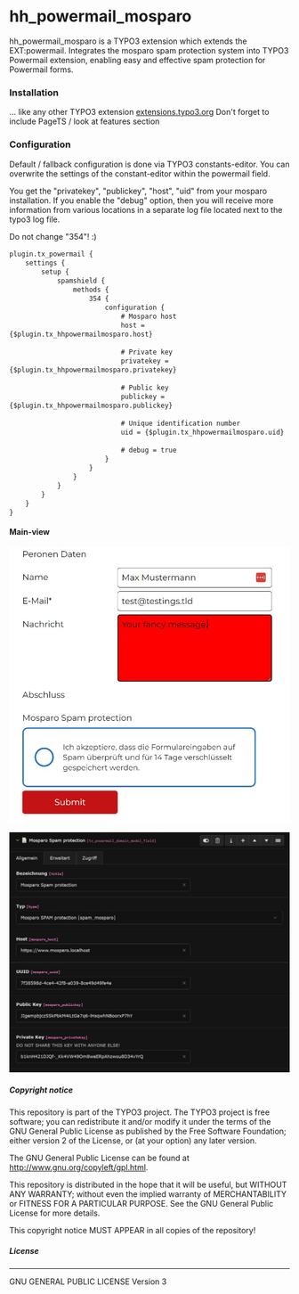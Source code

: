 # hh_powermail_mosparo
hh_powermail_mosparo is a TYPO3 extension which extends the EXT:powermail.
Integrates the mosparo spam protection system into TYPO3 Powermail extension, enabling easy and effective spam protection for Powermail forms.

### Installation
... like any other TYPO3 extension [extensions.typo3.org](https://extensions.typo3.org/ "TYPO3 Extension Repository")
Don't forget to include PageTS / look at features section

### Configuration
Default / fallback configuration is done via TYPO3 constants-editor.
You can overwrite the settings of the constant-editor within the powermail field.

You get the "privatekey", "publickey", "host", "uid" from your mosparo installation.
If you enable the "debug" option, then you will receive more information from various locations in a separate log file located next to the typo3 log file.

Do not change "354"! :)

```
plugin.tx_powermail {
    settings {
        setup {
            spamshield {
                methods {
                    354 {
                        configuration {
                            # Mosparo host
                            host = {$plugin.tx_hhpowermailmosparo.host}

                            # Private key
                            privatekey = {$plugin.tx_hhpowermailmosparo.privatekey}

                            # Public key
                            publickey = {$plugin.tx_hhpowermailmosparo.publickey}

                            # Unique identification number
                            uid = {$plugin.tx_hhpowermailmosparo.uid}

                            # debug = true
                        }
                    }
                }
            }
        }
    }
}
```

#### Main-view
![example picture from frontend](.github/images/mosparo-fe.jpg?raw=true "Frontend")

![example picture from backend](.github/images/mosparo-be.jpg?raw=true "Backend")

##### Copyright notice

This repository is part of the TYPO3 project. The TYPO3 project is
free software; you can redistribute it and/or modify
it under the terms of the GNU General Public License as published by
the Free Software Foundation; either version 2 of the License, or
(at your option) any later version.

The GNU General Public License can be found at
http://www.gnu.org/copyleft/gpl.html.

This repository is distributed in the hope that it will be useful,
but WITHOUT ANY WARRANTY; without even the implied warranty of
MERCHANTABILITY or FITNESS FOR A PARTICULAR PURPOSE.  See the
GNU General Public License for more details.

This copyright notice MUST APPEAR in all copies of the repository!

##### License
----
GNU GENERAL PUBLIC LICENSE Version 3
